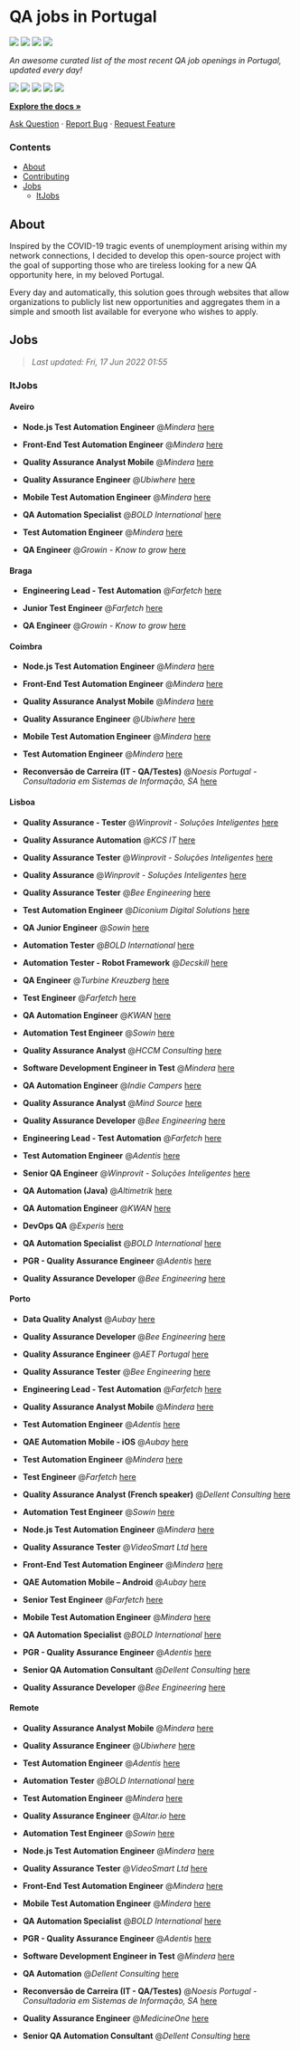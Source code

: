 QA jobs in Portugal
========================

![](https://img.shields.io/static/v1?label=%F0%9F%8C%9F&message=If%20Useful&color=BC4E99)
[![](https://img.shields.io/github/stars/sergiomartins8/qa-jobs-in-portugal)](https://github.com/sergiomartins8/qa-jobs-in-portugal/stargazers)
[![](https://img.shields.io/github/forks/sergiomartins8/qa-jobs-in-portugal)](https://github.com/sergiomartins8/qa-jobs-in-portugal/network/members)
[![](https://img.shields.io/badge/-sergiomartins8-blue?logo=Linkedin&logoColor=white)](https://www.linkedin.com/in/sergiomartins8/)

_An awesome curated list of the most recent QA job openings in Portugal, updated every day!_

[![](https://img.shields.io/github/v/release/sergiomartins8/qa-jobs-in-portugal)](https://github.com/sergiomartins8/qa-jobs-in-portugal/releases)
[![](https://github.com/sergiomartins8/qa-jobs-in-portugal/workflows/release/badge.svg)](https://github.com/sergiomartins8/qa-jobs-in-portugal/actions?query=workflow%3Arelease)
[![](https://img.shields.io/github/issues/sergiomartins8/qa-jobs-in-portugal)](https://github.com/sergiomartins8/qa-jobs-in-portugal/issues)
[![](https://img.shields.io/github/contributors/sergiomartins8/qa-jobs-in-portugal)](https://github.com/sergiomartins8/qa-jobs-in-portugal/graphs/contributors)
[![](https://img.shields.io/github/license/sergiomartins8/qa-jobs-in-portugal)](https://github.com/sergiomartins8/qa-jobs-in-portugal/blob/master/LICENSE)

**[Explore the docs »](https://github.com/sergiomartins8/qa-jobs-in-portugal/blob/master/docs/DOCUMENTATION.md)**

[Ask Question](https://github.com/sergiomartins8/qa-jobs-in-portugal/issues) 
·
[Report Bug](https://github.com/sergiomartins8/qa-jobs-in-portugal/issues)
·
[Request Feature](https://github.com/sergiomartins8/qa-jobs-in-portugal/issues)

### Contents
* [About](#about)
* [Contributing](https://github.com/sergiomartins8/qa-jobs-in-portugal/blob/master/docs/CONTRIBUTING.md)
* [Jobs](#jobs)
  * [ItJobs](#itjobs)

## About
Inspired by the COVID-19 tragic events of unemployment arising within my network connections, I decided to develop this open-source project with the goal of supporting those who are tireless looking for a new QA opportunity here, in my beloved Portugal.

Every day and automatically, this solution goes through websites that allow organizations to publicly list new opportunities and aggregates them in a simple and smooth list available for everyone who wishes to apply.

Jobs
---------

> _Last updated: Fri, 17 Jun 2022 01:55_

### ItJobs

#### Aveiro

- **Node.js Test Automation Engineer** @_Mindera_ [here](https://www.itjobs.pt/oferta/433220/node-js-test-automation-engineer)


- **Front-End Test Automation Engineer** @_Mindera_ [here](https://www.itjobs.pt/oferta/434042/front-end-test-automation-engineer)


- **Quality Assurance Analyst Mobile** @_Mindera_ [here](https://www.itjobs.pt/oferta/434485/quality-assurance-analyst-mobile)


- **Quality Assurance Engineer** @_Ubiwhere_ [here](https://www.itjobs.pt/oferta/432836/quality-assurance-engineer)


- **Mobile Test Automation Engineer** @_Mindera_ [here](https://www.itjobs.pt/oferta/434043/mobile-test-automation-engineer)


- **QA Automation Specialist** @_BOLD International_ [here](https://www.itjobs.pt/oferta/434214/qa-automation-specialist)


- **Test Automation Engineer** @_Mindera_ [here](https://www.itjobs.pt/oferta/434329/test-automation-engineer)


- **QA Engineer** @_Growin - Know to grow_ [here](https://www.itjobs.pt/oferta/434107/qa-engineer)

#### Braga

- **Engineering Lead - Test Automation** @_Farfetch_ [here](https://www.itjobs.pt/oferta/434833/engineering-lead-test-automation)


- **Junior Test Engineer** @_Farfetch_ [here](https://www.itjobs.pt/oferta/434299/junior-test-engineer)


- **QA Engineer** @_Growin - Know to grow_ [here](https://www.itjobs.pt/oferta/434107/qa-engineer)

#### Coimbra

- **Node.js Test Automation Engineer** @_Mindera_ [here](https://www.itjobs.pt/oferta/433220/node-js-test-automation-engineer)


- **Front-End Test Automation Engineer** @_Mindera_ [here](https://www.itjobs.pt/oferta/434042/front-end-test-automation-engineer)


- **Quality Assurance Analyst Mobile** @_Mindera_ [here](https://www.itjobs.pt/oferta/434485/quality-assurance-analyst-mobile)


- **Quality Assurance Engineer** @_Ubiwhere_ [here](https://www.itjobs.pt/oferta/432836/quality-assurance-engineer)


- **Mobile Test Automation Engineer** @_Mindera_ [here](https://www.itjobs.pt/oferta/434043/mobile-test-automation-engineer)


- **Test Automation Engineer** @_Mindera_ [here](https://www.itjobs.pt/oferta/434329/test-automation-engineer)


- **Reconversão de Carreira (IT - QA/Testes)** @_Noesis Portugal - Consultadoria em Sistemas de Informação, SA_ [here](https://www.itjobs.pt/oferta/432634/reconversao-de-carreira-it-qa-testes)

#### Lisboa

- **Quality Assurance - Tester** @_Winprovit - Soluções Inteligentes_ [here](https://www.itjobs.pt/oferta/432263/quality-assurance-tester)


- **Quality Assurance Automation** @_KCS IT_ [here](https://www.itjobs.pt/oferta/434721/quality-assurance-automation)


- **Quality Assurance Tester** @_Winprovit - Soluções Inteligentes_ [here](https://www.itjobs.pt/oferta/433798/quality-assurance-tester)


- **Quality Assurance** @_Winprovit - Soluções Inteligentes_ [here](https://www.itjobs.pt/oferta/432254/quality-assurance)


- **Quality Assurance Tester** @_Bee Engineering_ [here](https://www.itjobs.pt/oferta/434596/quality-assurance-tester)


- **Test Automation Engineer** @_Diconium Digital Solutions_ [here](https://www.itjobs.pt/oferta/434445/test-automation-engineer)


- **QA Junior Engineer** @_Sowin_ [here](https://www.itjobs.pt/oferta/434848/qa-junior-engineer)


- **Automation Tester** @_BOLD International_ [here](https://www.itjobs.pt/oferta/434172/automation-tester)


- **Automation Tester - Robot Framework** @_Decskill_ [here](https://www.itjobs.pt/oferta/434342/automation-tester-robot-framework)


- **QA Engineer** @_Turbine Kreuzberg_ [here](https://www.itjobs.pt/oferta/434435/qa-engineer)


- **Test Engineer** @_Farfetch_ [here](https://www.itjobs.pt/oferta/434836/test-engineer)


- **QA Automation Engineer** @_KWAN_ [here](https://www.itjobs.pt/oferta/432361/qa-automation-engineer)


- **Automation Test Engineer** @_Sowin_ [here](https://www.itjobs.pt/oferta/433800/automation-test-engineer)


- **Quality Assurance Analyst** @_HCCM Consulting_ [here](https://www.itjobs.pt/oferta/433903/quality-assurance-analyst)


- **Software Development Engineer in Test** @_Mindera_ [here](https://www.itjobs.pt/oferta/434041/software-development-engineer-in-test)


- **QA Automation Engineer** @_Indie Campers_ [here](https://www.itjobs.pt/oferta/433496/qa-automation-engineer)


- **Quality Assurance Analyst** @_Mind Source_ [here](https://www.itjobs.pt/oferta/432029/quality-assurance-analyst)


- **Quality Assurance Developer** @_Bee Engineering_ [here](https://www.itjobs.pt/oferta/432724/quality-assurance-developer)


- **Engineering Lead - Test Automation** @_Farfetch_ [here](https://www.itjobs.pt/oferta/434833/engineering-lead-test-automation)


- **Test Automation Engineer** @_Adentis_ [here](https://www.itjobs.pt/oferta/432897/test-automation-engineer)


- **Senior QA Engineer** @_Winprovit - Soluções Inteligentes_ [here](https://www.itjobs.pt/oferta/434218/senior-qa-engineer)


- **QA Automation (Java)** @_Altimetrik_ [here](https://www.itjobs.pt/oferta/432617/qa-automation-java-in-lisbon)


- **QA Automation Engineer** @_KWAN_ [here](https://www.itjobs.pt/oferta/432360/qa-automation-engineer)


- **DevOps QA** @_Experis_ [here](https://www.itjobs.pt/oferta/434624/devops-qa)


- **QA Automation Specialist** @_BOLD International_ [here](https://www.itjobs.pt/oferta/434214/qa-automation-specialist)


- **PGR - Quality Assurance Engineer** @_Adentis_ [here](https://www.itjobs.pt/oferta/433736/pgr-quality-assurance-engineer)


- **Quality Assurance Developer** @_Bee Engineering_ [here](https://www.itjobs.pt/oferta/432728/quality-assurance-developer)

#### Porto

- **Data Quality Analyst** @_Aubay_ [here](https://www.itjobs.pt/oferta/432449/data-quality-analyst)


- **Quality Assurance Developer** @_Bee Engineering_ [here](https://www.itjobs.pt/oferta/432724/quality-assurance-developer)


- **Quality Assurance Engineer** @_AET Portugal_ [here](https://www.itjobs.pt/oferta/432745/quality-assurance-engineer)


- **Quality Assurance Tester** @_Bee Engineering_ [here](https://www.itjobs.pt/oferta/434596/quality-assurance-tester)


- **Engineering Lead - Test Automation** @_Farfetch_ [here](https://www.itjobs.pt/oferta/434833/engineering-lead-test-automation)


- **Quality Assurance Analyst Mobile** @_Mindera_ [here](https://www.itjobs.pt/oferta/434485/quality-assurance-analyst-mobile)


- **Test Automation Engineer** @_Adentis_ [here](https://www.itjobs.pt/oferta/432897/test-automation-engineer)


- **QAE Automation Mobile - iOS** @_Aubay_ [here](https://www.itjobs.pt/oferta/432614/qae-automation-mobile-ios)


- **Test Automation Engineer** @_Mindera_ [here](https://www.itjobs.pt/oferta/434329/test-automation-engineer)


- **Test Engineer** @_Farfetch_ [here](https://www.itjobs.pt/oferta/434836/test-engineer)


- **Quality Assurance Analyst (French speaker)** @_Dellent Consulting_ [here](https://www.itjobs.pt/oferta/434380/quality-assurance-analyst-french-speaker)


- **Automation Test Engineer** @_Sowin_ [here](https://www.itjobs.pt/oferta/433800/automation-test-engineer)


- **Node.js Test Automation Engineer** @_Mindera_ [here](https://www.itjobs.pt/oferta/433220/node-js-test-automation-engineer)


- **Quality Assurance Tester** @_VideoSmart Ltd_ [here](https://www.itjobs.pt/oferta/435176/quality-assurance)


- **Front-End Test Automation Engineer** @_Mindera_ [here](https://www.itjobs.pt/oferta/434042/front-end-test-automation-engineer)


- **QAE Automation Mobile – Android** @_Aubay_ [here](https://www.itjobs.pt/oferta/432613/qae-automation-mobile-android)


- **Senior Test Engineer** @_Farfetch_ [here](https://www.itjobs.pt/oferta/433461/senior-test-engineer)


- **Mobile Test Automation Engineer** @_Mindera_ [here](https://www.itjobs.pt/oferta/434043/mobile-test-automation-engineer)


- **QA Automation Specialist** @_BOLD International_ [here](https://www.itjobs.pt/oferta/434214/qa-automation-specialist)


- **PGR - Quality Assurance Engineer** @_Adentis_ [here](https://www.itjobs.pt/oferta/433736/pgr-quality-assurance-engineer)


- **Senior QA Automation Consultant** @_Dellent Consulting_ [here](https://www.itjobs.pt/oferta/434480/senior-qa-automation-consultant)


- **Quality Assurance Developer** @_Bee Engineering_ [here](https://www.itjobs.pt/oferta/432728/quality-assurance-developer)

#### Remote

- **Quality Assurance Analyst Mobile** @_Mindera_ [here](https://www.itjobs.pt/oferta/434485/quality-assurance-analyst-mobile)


- **Quality Assurance Engineer** @_Ubiwhere_ [here](https://www.itjobs.pt/oferta/432836/quality-assurance-engineer)


- **Test Automation Engineer** @_Adentis_ [here](https://www.itjobs.pt/oferta/432897/test-automation-engineer)


- **Automation Tester** @_BOLD International_ [here](https://www.itjobs.pt/oferta/434172/automation-tester)


- **Test Automation Engineer** @_Mindera_ [here](https://www.itjobs.pt/oferta/434329/test-automation-engineer)


- **Quality Assurance Engineer** @_Altar.io_ [here](https://www.itjobs.pt/oferta/434502/quality-assurance-engineer)


- **Automation Test Engineer** @_Sowin_ [here](https://www.itjobs.pt/oferta/433800/automation-test-engineer)


- **Node.js Test Automation Engineer** @_Mindera_ [here](https://www.itjobs.pt/oferta/433220/node-js-test-automation-engineer)


- **Quality Assurance Tester** @_VideoSmart Ltd_ [here](https://www.itjobs.pt/oferta/435176/quality-assurance)


- **Front-End Test Automation Engineer** @_Mindera_ [here](https://www.itjobs.pt/oferta/434042/front-end-test-automation-engineer)


- **Mobile Test Automation Engineer** @_Mindera_ [here](https://www.itjobs.pt/oferta/434043/mobile-test-automation-engineer)


- **QA Automation Specialist** @_BOLD International_ [here](https://www.itjobs.pt/oferta/434214/qa-automation-specialist)


- **PGR - Quality Assurance Engineer** @_Adentis_ [here](https://www.itjobs.pt/oferta/433736/pgr-quality-assurance-engineer)


- **Software Development Engineer in Test** @_Mindera_ [here](https://www.itjobs.pt/oferta/434041/software-development-engineer-in-test)


- **QA Automation** @_Dellent Consulting_ [here](https://www.itjobs.pt/oferta/434164/qa-automation)


- **Reconversão de Carreira (IT - QA/Testes)** @_Noesis Portugal - Consultadoria em Sistemas de Informação, SA_ [here](https://www.itjobs.pt/oferta/432634/reconversao-de-carreira-it-qa-testes)


- **Quality Assurance Engineer** @_MedicineOne_ [here](https://www.itjobs.pt/oferta/434772/quality-assurance-engineer)


- **Senior QA Automation Consultant** @_Dellent Consulting_ [here](https://www.itjobs.pt/oferta/434480/senior-qa-automation-consultant)

